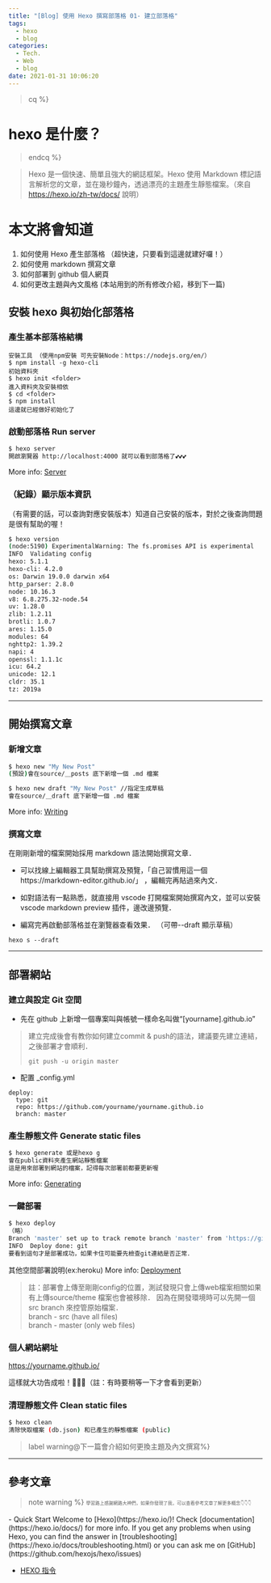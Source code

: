 ```yaml
---
title: "[Blog] 使用 Hexo 撰寫部落格 01- 建立部落格"
tags:
  - hexo
  - blog
categories:
  - Tech.
  - Web
  - blog
date: 2021-01-31 10:06:20
---
```


>cq %}

# hexo 是什麼？

>endcq %}

 <blockquote class="blockquote-center">
 
Hexo 是一個快速、簡單且強大的網誌框架。Hexo 使用 Markdown 標記語言解析您的文章，並在幾秒鐘內，透過漂亮的主題產生靜態檔案。（來自 https://hexo.io/zh-tw/docs/ 說明）</blockquote>

# 本文將會知道

1. 如何使用 Hexo 產生部落格 （超快速，只要看到這邊就建好囉！）
2. 如何使用 markdown 撰寫文章
3. 如何部署到 github 個人網頁
4. 如何更改主題與內文風格 (本站用到的所有修改介紹，移到下一篇)

<!--more-->

## 安裝 hexo 與初始化部落格

### 產生基本部落格結構

```
安裝工具 （使用npm安裝 可先安裝Node：https://nodejs.org/en/）
$ npm install -g hexo-cli
初始資料夾
$ hexo init <folder>
進入資料夾及安裝相依
$ cd <folder>
$ npm install
這邊就已經做好初始化了
```

### 啟動部落格 Run server

```bash
$ hexo server
開啟瀏覽器 http://localhost:4000 就可以看到部落格了💕💕💕
```

More info: [Server](https://hexo.io/docs/server.html)

### （紀錄）顯示版本資訊

（有需要的話，可以查詢對應安裝版本）知道自己安裝的版本，對於之後查詢問題是很有幫助的喔！

```bash
$ hexo version
(node:5190) ExperimentalWarning: The fs.promises API is experimental
INFO  Validating config
hexo: 5.1.1
hexo-cli: 4.2.0
os: Darwin 19.0.0 darwin x64
http_parser: 2.8.0
node: 10.16.3
v8: 6.8.275.32-node.54
uv: 1.28.0
zlib: 1.2.11
brotli: 1.0.7
ares: 1.15.0
modules: 64
nghttp2: 1.39.2
napi: 4
openssl: 1.1.1c
icu: 64.2
unicode: 12.1
cldr: 35.1
tz: 2019a
```

---

## 開始撰寫文章

### 新增文章

```bash
$ hexo new "My New Post"
(預設)會在source/＿posts 底下新增一個 .md 檔案

$ hexo new draft "My New Post" //指定生成草稿
會在source/＿draft 底下新增一個 .md 檔案
```

More info: [Writing](https://hexo.io/docs/writing.html)

### 撰寫文章

在剛剛新增的檔案開始採用 markdown 語法開始撰寫文章．

- 可以找線上編輯器工具幫助撰寫及預覽，「自己習慣用這一個https://markdown-editor.github.io/」 ，編輯完再貼過來內文．
- 如對語法有一點熟悉，就直接用 vscode 打開檔案開始撰寫內文，並可以安裝 vscode markdown preview 插件，邊改邊預覽．

- 編寫完再啟動部落格並在瀏覽器查看效果． （可帶--draft 顯示草稿）
```
hexo s --draft
```
---

## 部署網站

### 建立與設定 Git 空間

- 先在 github 上新增一個專案叫與帳號一樣命名叫做“[yourname].github.io”
>建立完成後會有教你如何建立commit & push的語法，建議要先建立連結，之後部署才會順利．
>```
>git push -u origin master
>```
>

- 配置 \_config.yml

```
deploy:
  type: git
  repo: https://github.com/yourname/yourname.github.io
  branch: master
```

### 產生靜態文件 Generate static files

```bash
$ hexo generate 或是hexo g
會在public資料夾產生網站靜態檔案
這是用來部署到網站的檔案，記得每次部署前都要更新喔
```

More info: [Generating](https://hexo.io/docs/generating.html)

### 一鍵部署

```bash
$ hexo deploy
（略）
Branch 'master' set up to track remote branch 'master' from 'https://github.com/minilabmemo/minilabmemo.github.io'.
INFO  Deploy done: git
要看到這句才是部署成功，如果卡住可能要先檢查git連結是否正常．
```

其他空間部署說明(ex:heroku) More info: [Deployment](https://hexo.io/docs/one-command-deployment.html)

> 註：部署會上傳至剛剛config的位置，測試發現只會上傳web檔案相關如果有上傳source/theme 檔案也會被移除．
因為在開發環境時可以先開一個src branch 來控管原始檔案．
<br>branch - src (have all files)
<br>branch - master (only web files)

### 個人網站網址

https://yourname.github.io/

這樣就大功告成啦！🎉🎉🎉（註：有時要稍等一下才會看到更新）

### 清理靜態文件 Clean static files

```bash
$ hexo clean
清除快取檔案 (db.json) 和已產生的靜態檔案 (public)
```

>label warning@下一篇會介紹如何更換主題及內文撰寫%}


---

## 參考文章
>note warning %} <span style="font-size: 9px;">
學習路上感謝網路大神們，如果你發現了我，可以查看參考文章了解更多概念👇👇👇
</span>
- Quick Start
  Welcome to [Hexo](https://hexo.io/)! Check [documentation](https://hexo.io/docs/) for more info. If you get any problems when using Hexo, you can find the answer in [troubleshooting](https://hexo.io/docs/troubleshooting.html) or you can ask me on [GitHub](https://github.com/hexojs/hexo/issues)

- [HEXO 指令](https://hexo.io/zh-tw/docs/commands.html)
